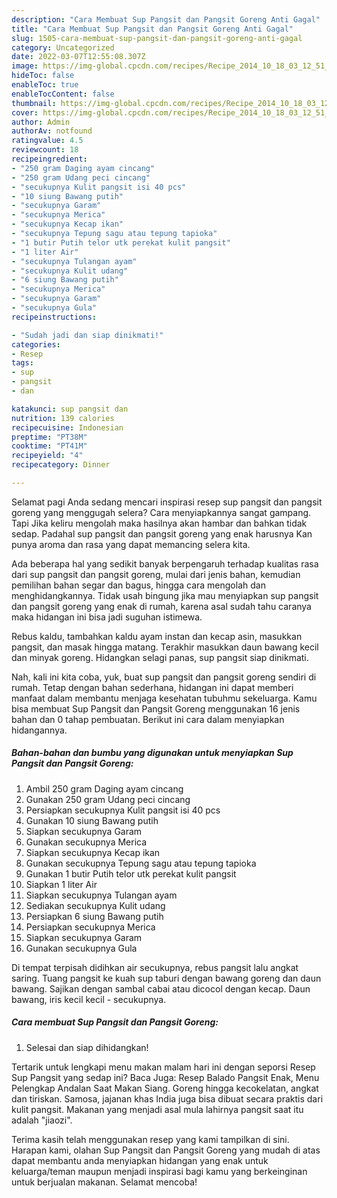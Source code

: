 ```yaml
---
description: "Cara Membuat Sup Pangsit dan Pangsit Goreng Anti Gagal"
title: "Cara Membuat Sup Pangsit dan Pangsit Goreng Anti Gagal"
slug: 1505-cara-membuat-sup-pangsit-dan-pangsit-goreng-anti-gagal
category: Uncategorized
date: 2022-03-07T12:55:08.307Z
image: https://img-global.cpcdn.com/recipes/Recipe_2014_10_18_03_12_51_84_a727ca52680ba83b4612/680x482cq70/sup-pangsit-dan-pangsit-goreng-foto-resep-utama.jpg
hideToc: false
enableToc: true
enableTocContent: false
thumbnail: https://img-global.cpcdn.com/recipes/Recipe_2014_10_18_03_12_51_84_a727ca52680ba83b4612/680x482cq70/sup-pangsit-dan-pangsit-goreng-foto-resep-utama.jpg
cover: https://img-global.cpcdn.com/recipes/Recipe_2014_10_18_03_12_51_84_a727ca52680ba83b4612/680x482cq70/sup-pangsit-dan-pangsit-goreng-foto-resep-utama.jpg
author: Admin
authorAv: notfound
ratingvalue: 4.5
reviewcount: 18
recipeingredient:
- "250 gram Daging ayam cincang"
- "250 gram Udang peci cincang"
- "secukupnya Kulit pangsit isi 40 pcs"
- "10 siung Bawang putih"
- "secukupnya Garam"
- "secukupnya Merica"
- "secukupnya Kecap ikan"
- "secukupnya Tepung sagu atau tepung tapioka"
- "1 butir Putih telor utk perekat kulit pangsit"
- "1 liter Air"
- "secukupnya Tulangan ayam"
- "secukupnya Kulit udang"
- "6 siung Bawang putih"
- "secukupnya Merica"
- "secukupnya Garam"
- "secukupnya Gula"
recipeinstructions:

- "Sudah jadi dan siap dinikmati!"
categories:
- Resep
tags:
- sup
- pangsit
- dan

katakunci: sup pangsit dan 
nutrition: 139 calories
recipecuisine: Indonesian
preptime: "PT38M"
cooktime: "PT41M"
recipeyield: "4"
recipecategory: Dinner

---
```



Selamat pagi Anda sedang mencari inspirasi resep sup pangsit dan pangsit goreng yang menggugah selera? Cara menyiapkannya sangat gampang. Tapi Jika keliru mengolah maka hasilnya akan hambar dan bahkan tidak sedap. Padahal sup pangsit dan pangsit goreng yang enak harusnya Kan punya aroma dan rasa yang dapat memancing selera kita.


Ada beberapa hal yang sedikit banyak berpengaruh terhadap kualitas rasa dari sup pangsit dan pangsit goreng, mulai dari jenis bahan, kemudian pemilihan bahan segar dan bagus, hingga cara mengolah dan menghidangkannya. Tidak usah bingung jika mau menyiapkan sup pangsit dan pangsit goreng yang enak di rumah, karena asal sudah tahu caranya maka hidangan ini bisa jadi suguhan istimewa.

Rebus kaldu, tambahkan kaldu ayam instan dan kecap asin, masukkan pangsit, dan masak hingga matang. Terakhir masukkan daun bawang kecil dan minyak goreng. Hidangkan selagi panas, sup pangsit siap dinikmati.


Nah, kali ini kita coba, yuk, buat sup pangsit dan pangsit goreng sendiri di rumah. Tetap dengan bahan sederhana, hidangan ini dapat memberi manfaat dalam membantu menjaga kesehatan tubuhmu sekeluarga. Kamu bisa membuat Sup Pangsit dan Pangsit Goreng menggunakan 16 jenis bahan dan 0 tahap pembuatan. Berikut ini cara dalam menyiapkan hidangannya.

<!--inarticleads1-->

##### Bahan-bahan dan bumbu yang digunakan untuk menyiapkan Sup Pangsit dan Pangsit Goreng:

1. Ambil 250 gram Daging ayam cincang
1. Gunakan 250 gram Udang peci cincang
1. Persiapkan secukupnya Kulit pangsit isi 40 pcs
1. Gunakan 10 siung Bawang putih
1. Siapkan secukupnya Garam
1. Gunakan secukupnya Merica
1. Siapkan secukupnya Kecap ikan
1. Gunakan secukupnya Tepung sagu atau tepung tapioka
1. Gunakan 1 butir Putih telor utk perekat kulit pangsit
1. Siapkan 1 liter Air
1. Siapkan secukupnya Tulangan ayam
1. Sediakan secukupnya Kulit udang
1. Persiapkan 6 siung Bawang putih
1. Persiapkan secukupnya Merica
1. Siapkan secukupnya Garam
1. Gunakan secukupnya Gula


Di tempat terpisah didihkan air secukupnya, rebus pangsit lalu angkat saring. Tuang pangsit ke kuah sup taburi dengan bawang goreng dan daun bawang. Sajikan dengan sambal cabai atau dicocol dengan kecap. Daun bawang, iris kecil kecil - secukupnya. 

<!--inarticleads2-->

##### Cara membuat Sup Pangsit dan Pangsit Goreng:


1. Selesai dan siap dihidangkan!

Tertarik untuk lengkapi menu makan malam hari ini dengan seporsi Resep Sup Pangsit yang sedap ini? Baca Juga: Resep Balado Pangsit Enak, Menu Pelengkap Andalan Saat Makan Siang. Goreng hingga kecokelatan, angkat dan tiriskan. Samosa, jajanan khas India juga bisa dibuat secara praktis dari kulit pangsit. Makanan yang menjadi asal mula lahirnya pangsit saat itu adalah &#34;jiaozi&#34;. 

Terima kasih telah menggunakan resep yang kami tampilkan di sini. Harapan kami, olahan Sup Pangsit dan Pangsit Goreng yang mudah di atas dapat membantu anda menyiapkan hidangan yang enak untuk keluarga/teman maupun menjadi inspirasi bagi kamu yang berkeinginan untuk berjualan makanan. Selamat mencoba!

